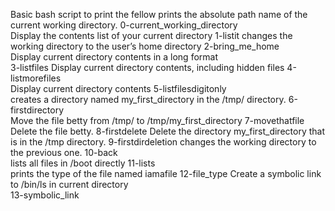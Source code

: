 Basic bash script to print the fellow
prints the absolute path name of the current working directory.
0-current_working_directory  
Display the contents list of your current directory
1-listit
changes the working directory to the user’s home directory
 2-bring_me_home        
Display current directory contents in a long format                         
 3-listfiles
Display current directory contents, including hidden files 
4-listmorefiles   
Display current directory contents
 5-listfilesdigitonly    
creates a directory named my_first_directory in the /tmp/ directory.
 6-firstdirectory    
Move the file betty from /tmp/ to /tmp/my_first_directory
  7-movethatfile            
Delete the file betty.
 8-firstdelete 
Delete the directory my_first_directory that is in the /tmp directory.
  9-firstdirdeletion
changes the working directory to the previous one.
 10-back             
lists all files in /boot directly
  11-lists                                
prints the type of the file named iamafile
12-file_type 
  Create a symbolic link to /bin/ls in current directory            
 13-symbolic_link   
